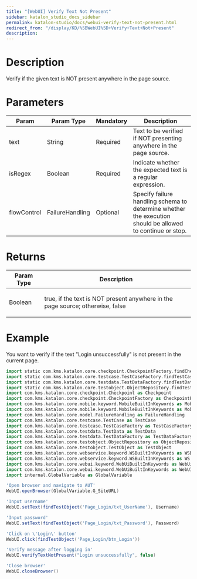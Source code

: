 ```yaml
---
title: "[WebUI] Verify Text Not Present" 
sidebar: katalon_studio_docs_sidebar
permalink: katalon-studio/docs/webui-verify-text-not-present.html 
redirect_from: "/display/KD/%5BWebUI%5D+Verify+Text+Not+Present" 
description: 
---
```

Description  
=============

Verify if the given text is NOT present anywhere in the page source.

Parameters  
============

<table><thead><tr><th>Param</th><th>Param Type</th><th>Mandatory</th><th>Description</th></tr></thead><tbody><tr><td><span>text</span></td><td><span>String</span></td><td><span>Required</span></td><td><span>Text to be verified if NOT presenting anywhere in the page source.</span></td></tr><tr><td><span>isRegex</span></td><td><span>Boolean</span></td><td><span>Required</span></td><td><span>Indicate whether the expected text is a regular expression.</span></td></tr><tr><td><span>flowControl</span></td><td><span>FailureHandling</span></td><td><span>Optional</span></td><td><span>Spec</span><span>ify </span><a>failure handling</a><span> schema to determine whether the execution should be allowed to continue or stop.</span></td></tr></tbody></table>

Returns
=======

<table><thead><tr><th>Param Type</th><th>Description</th></tr></thead><tbody><tr><td><span>Boolean</span></td><td><p>true, if&nbsp;the text&nbsp;is NOT present anywhere in the page source; otherwise,&nbsp;false</p></td></tr></tbody></table>

Example 
========

You want to verify if the text "Login unsuccessfully" is not present in the current page.

```groovy
import static com.kms.katalon.core.checkpoint.CheckpointFactory.findCheckpoint
import static com.kms.katalon.core.testcase.TestCaseFactory.findTestCase
import static com.kms.katalon.core.testdata.TestDataFactory.findTestData
import static com.kms.katalon.core.testobject.ObjectRepository.findTestObject
import com.kms.katalon.core.checkpoint.Checkpoint as Checkpoint
import com.kms.katalon.core.checkpoint.CheckpointFactory as CheckpointFactory
import com.kms.katalon.core.mobile.keyword.MobileBuiltInKeywords as MobileBuiltInKeywords
import com.kms.katalon.core.mobile.keyword.MobileBuiltInKeywords as Mobile
import com.kms.katalon.core.model.FailureHandling as FailureHandling
import com.kms.katalon.core.testcase.TestCase as TestCase
import com.kms.katalon.core.testcase.TestCaseFactory as TestCaseFactory
import com.kms.katalon.core.testdata.TestData as TestData
import com.kms.katalon.core.testdata.TestDataFactory as TestDataFactory
import com.kms.katalon.core.testobject.ObjectRepository as ObjectRepository
import com.kms.katalon.core.testobject.TestObject as TestObject
import com.kms.katalon.core.webservice.keyword.WSBuiltInKeywords as WSBuiltInKeywords
import com.kms.katalon.core.webservice.keyword.WSBuiltInKeywords as WS
import com.kms.katalon.core.webui.keyword.WebUiBuiltInKeywords as WebUiBuiltInKeywords
import com.kms.katalon.core.webui.keyword.WebUiBuiltInKeywords as WebUI
import internal.GlobalVariable as GlobalVariable

'Open browser and navigate to AUT'
WebUI.openBrowser(GlobalVariable.G_SiteURL)

'Input username'
WebUI.setText(findTestObject('Page_Login/txt_UserName'), Username)

'Input password'
WebUI.setText(findTestObject('Page_Login/txt_Password'), Password)

'Click on \'Login\' button'
WebUI.click(findTestObject('Page_Login/btn_Login'))

'Verify message after logging in'
WebUI.verifyTextNotPresent("Login unsuccessfully", false)

'Close browser'
WebUI.closeBrowser()
```